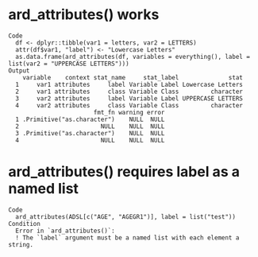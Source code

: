 # ard_attributes() works

    Code
      df <- dplyr::tibble(var1 = letters, var2 = LETTERS)
      attr(df$var1, "label") <- "Lowercase Letters"
      as.data.frame(ard_attributes(df, variables = everything(), label = list(var2 = "UPPERCASE LETTERS")))
    Output
        variable    context stat_name     stat_label              stat
      1     var1 attributes     label Variable Label Lowercase Letters
      2     var1 attributes     class Variable Class         character
      3     var2 attributes     label Variable Label UPPERCASE LETTERS
      4     var2 attributes     class Variable Class         character
                            fmt_fn warning error
      1 .Primitive("as.character")    NULL  NULL
      2                       NULL    NULL  NULL
      3 .Primitive("as.character")    NULL  NULL
      4                       NULL    NULL  NULL

# ard_attributes() requires label as a named list

    Code
      ard_attributes(ADSL[c("AGE", "AGEGR1")], label = list("test"))
    Condition
      Error in `ard_attributes()`:
      ! The `label` argument must be a named list with each element a string.

